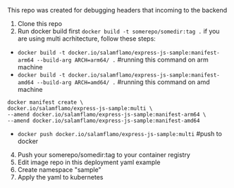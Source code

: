 This repo was created for debugging headers that incoming to the backend

1. Clone this repo
2. Run docker build first
`docker build -t somerepo/somedir:tag .`
if you are using multi acrhitecture, follow these steps:

- `docker build -t docker.io/salamflamo/express-js-sample:manifest-arm64 --build-arg ARCH=arm64/ .` #running this command on arm machine
- `docker build -t docker.io/salamflamo/express-js-sample:manifest-amd64 --build-arg ARCH=amd64/ .` #running this command on amd machine

```
docker manifest create \
docker.io/salamflamo/express-js-sample:multi \
--amend docker.io/salamflamo/express-js-sample:manifest-arm64 \
--amend docker.io/salamflamo/express-js-sample:manifest-amd64
```

- `docker push docker.io/salamflamo/express-js-sample:multi` #push to docker
4. Push your somerepo/somedir:tag to your container registry
5. Edit image repo in this deployment yaml example
6. Create namespace "sample"
7. Apply the yaml to kubernetes
